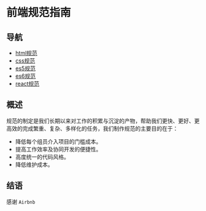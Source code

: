 # 前端规范指南

## 导航

 * [html规范](./html/README.md)
 * [css规范](./css/README.md)
 * [es5规范](./javascript/es5/README.md)
 * [es6规范](./javascript/es6/README.md)
 * [react规范](./javascript/react/README.md)

## 概述

规范的制定是我们长期以来对工作的积累与沉淀的产物，帮助我们更快、更好、更高效的完成繁重、复杂、多样化的任务，我们制作规范的主要目的在于：

 * 降低每个组员介入项目的门槛成本。
 * 提高工作效率及协同开发的便捷性。
 * 高度统一的代码风格。
 * 降低维护成本。

## 结语

感谢 `Airbnb`

